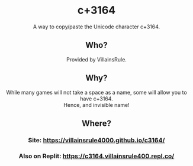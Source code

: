 <div align="center">


# c+3164
A way to copy/paste the Unicode character c+3164.
## Who?
Provided by VillainsRule.
## Why?
While many games will not take a space as a name, some will allow you to have c+3164.<br>
Hence, and invisible name!
## Where?
### Site: https://villainsrule4000.github.io/c3164/
### Also on Replit: https://c3164.villainsrule400.repl.co/


</div>
